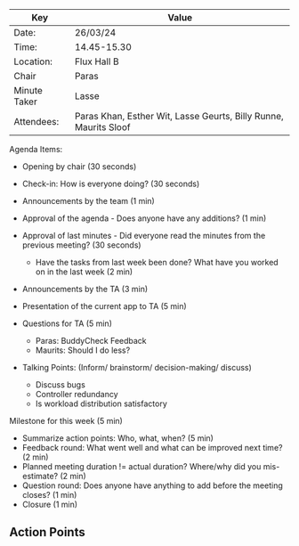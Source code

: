 | Key          | Value                                                            |
|--------------|------------------------------------------------------------------|
| Date:        | 26/03/24                                                         |
| Time:        | 14.45-15.30                                                      |
| Location:    | Flux Hall B                                                      |
| Chair        | Paras                                                            |
| Minute Taker | Lasse                                                            |
| Attendees:   | Paras Khan, Esther Wit, Lasse Geurts, Billy Runne, Maurits Sloof |

Agenda Items:
- Opening by chair (30 seconds)
- Check-in: How is everyone doing? (30 seconds)
- Announcements by the team (1 min)
- Approval of the agenda - Does anyone have any additions? (1 min)
- Approval of last minutes - Did everyone read the minutes from the previous meeting? (30 seconds)
    - Have the tasks from last week been done? What have you worked on in the last week (2 min)

- Announcements by the TA (3 min)
- Presentation of the current app to TA (5 min)
- Questions for TA (5 min)
    - Paras: BuddyCheck Feedback
    - Maurits: Should I do less?



- Talking Points: (Inform/ brainstorm/ decision-making/ discuss)
    - Discuss bugs
    - Controller redundancy
    - Is workload distribution satisfactory

Milestone for this week (5 min)

- Summarize action points: Who, what, when? (5 min)
- Feedback round: What went well and what can be improved next time? (2 min)
- Planned meeting duration != actual duration? Where/why did you mis-estimate? (2 min)
- Question round: Does anyone have anything to add before the meeting closes? (1 min)
- Closure (1 min)

Action Points
-


